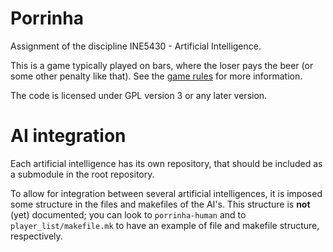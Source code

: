 Porrinha
========

Assignment of the discipline INE5430 - Artificial Intelligence.

This is a game typically played on bars,
where the loser pays the beer (or some other penalty like that).
See the [game rules](game_rules.md) for more information.

The code is licensed under GPL version 3 or any later version.


AI integration
==============

Each artificial intelligence has its own repository,
that should be included as a submodule in the root repository.

To allow for integration between several artificial intelligences,
it is imposed some structure in the files and makefiles of the AI's.
This structure is **not** (yet) documented;
you can look to `porrinha-human` and to `player_list/makefile.mk`
to have an example of file and makefile structure,
respectively.
